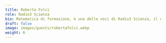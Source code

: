 ```yaml
---
title: Roberta Fulci
role: Radio3 Scienza
bio: Matematica di formazione, è una delle voci di Radio3 Scienza, il quotidiano scientifico di RAI - Radio3. Il suo "Il male detto. Che cosa chiamiamo dolore" (Codice, 2023) si è classificato secondo al Premio Galileo 2024 e al Science Book of the Year 2023. Con Vichi De Marchi ha scritto "Ragazze con i numeri" e "Ragazze per l'ambiente", ill. di Giulia Sagramola (Editoriale Scienza). Insegna comunicazione della scienza alla radio alla SISSA di Trieste.
draft: false
image: images/guests/robertafulci.webp
weight: 6
---
```

